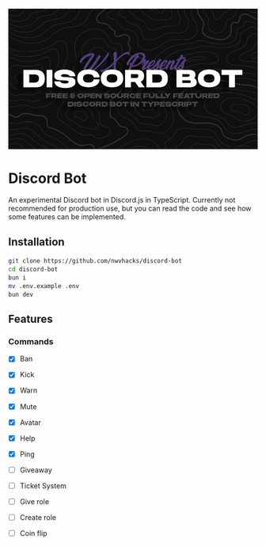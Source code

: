 ![Banner](./.assets/bot-banner.png)

# Discord Bot

An experimental Discord bot in Discord.js in TypeScript. Currently not recommended for production use, but you can read the code and see how some features can be implemented.

## Installation
```bash
git clone https://github.com/nwvhacks/discord-bot
cd discord-bot
bun i
mv .env.example .env
bun dev
```

## Features
### Commands

- [x] Ban 
- [x] Kick 
- [x] Warn 
- [x] Mute
- [x] Avatar
- [x] Help
- [x] Ping

- [ ] Giveaway
- [ ] Ticket System
- [ ] Give role
- [ ] Create role
- [ ] Coin flip